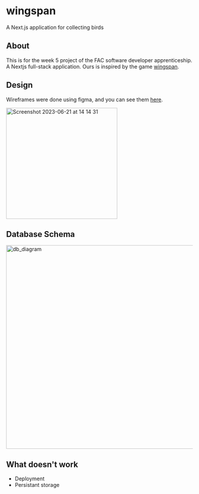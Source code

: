 # wingspan

A Next.js application for collecting birds

## About

This is for the week 5 project of the FAC software developer apprenticeship. A Nextjs full-stack application. Ours is inspired by the game [wingspan](https://stonemaiergames.com/games/wingspan/). 

## Design 

Wireframes were done using figma, and you can see them [here](https://www.figma.com/file/iiODlCs5mHMrSqUgyhGMW3/Homepage?type=design).

<img width="300" alt="Screenshot 2023-06-21 at 14 14 31" src="https://github.com/fac27/wingspan/assets/98838967/bef4fbae-ea10-4ef2-91d8-03ed2c0bf3cb">


## Database Schema

<img width="550" alt="db_diagram" src="https://github.com/fac27/wingspan/assets/23071495/19c9c84f-59a0-43a4-8e1a-50d00ba61410">

## What doesn't work

- Deployment
- Persistant storage
